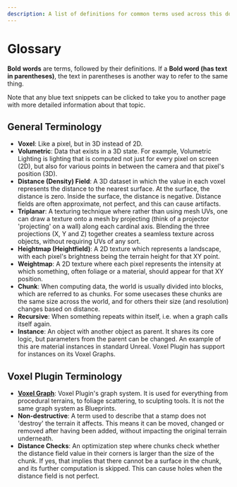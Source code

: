 ```yaml
---
description: A list of definitions for common terms used across this documentation.
---
```


# Glossary

**Bold** **words** are terms, followed by their definitions. If a **Bold word (has text in parentheses)**, the text in parentheses is another way to refer to the same thing.&#x20;

Note that any blue text snippets can be clicked to take you to another page with more detailed information about that topic.

## General Terminology

* **Voxel**: Like a pixel, but in 3D instead of 2D.
* **Volumetric**: Data that exists in a 3D state. For example, Volumetric Lighting is lighting that is computed not just for every pixel on screen (2D), but also for various points in between the camera and that pixel's position (3D). &#x20;
* **Distance (Density) Field**: A 3D dataset in which the value in each voxel represents the distance to the nearest surface. At the surface, the distance is zero. Inside the surface, the distance is negative. Distance fields are often approximate, not perfect, and this can cause artifacts.
* **Triplanar**: A texturing technique where rather than using mesh UVs, one can draw a texture onto a mesh by projecting (think of a projector 'projecting' on a wall) along each cardinal axis. Blending the three projections (X, Y and Z) together creates a seamless texture across objects, without requiring UVs of any sort.&#x20;
* **Heightmap (Heightfield)**: A 2D texture which represents a landscape, with each pixel's brightness being the terrain height for that XY point.
* **Weightmap**: A 2D texture where each pixel represents the intensity at which something, often foliage or a material, should appear for that XY position.
* **Chunk**: When computing data, the world is usually divided into blocks, which are referred to as chunks. For some usecases these chunks are the same size across the world, and for others their size (and resolution) changes based on distance.&#x20;
* **Recursive**: When something repeats within itself, i.e. when a graph calls itself again.
* **Instance**: An object with another object as parent. It shares its core logic, but parameters from the parent can be changed. An example of this are material instances in standard Unreal. Voxel Plugin has support for instances on its Voxel Graphs.

## Voxel Plugin Terminology

* [**Voxel Graph**](../knowledgebase-1/using-graphs/): Voxel Plugin's graph system. It is used for everything from procedural terrains, to foliage scattering, to sculpting tools. It is not the same graph system as Blueprints.
* **Non-destructive**: A term used to describe that a stamp does not 'destroy' the terrain it affects. This means it can be moved, changed or removed after having been added, without impacting the original terrain underneath.
* **Distance Checks**: An optimization step where chunks check whether the distance field value in their corners is larger than the size of the chunk. If yes, that implies that there cannot be a surface in the chunk, and its further computation is skipped. This can cause holes when the distance field is not perfect.
